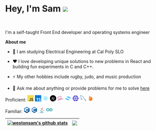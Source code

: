 <h1><b> Hey, I'm Sam <img src="https://raw.githubusercontent.com/MartinHeinz/MartinHeinz/master/wave.gif" width="30px"> </b></h1>
<br />

I'm a self-taught Front End developer and operating systems engineer

**About me**

- 🎒 I am studying Electrical Engineering at Cal Poly SLO

- ❤️ I love developing unique solutions to new problems in React and building fun experiments in C and C++.
  
- ⚡ My other hobbies include rugby, judo, and music production
  
- 💬 Ask me about anything or provide problems for me to solve [here](https://github.com/westonsam/westonsam/issues)
  
Proficient:
<code><img height="20" alt="javascript" src="https://raw.githubusercontent.com/github/explore/80688e429a7d4ef2fca1e82350fe8e3517d3494d/topics/javascript/javascript.png"></code>
<code><img height="20" alt="typescript" src="https://raw.githubusercontent.com/github/explore/80688e429a7d4ef2fca1e82350fe8e3517d3494d/topics/typescript/typescript.png"></code>
<code><img height="20" alt="react" src="https://raw.githubusercontent.com/github/explore/80688e429a7d4ef2fca1e82350fe8e3517d3494d/topics/react/react.png"></code>
<code><img height="20" alt="nextjs" src="https://raw.githubusercontent.com/devicons/devicon/master/icons/nextjs/nextjs-original.svg"></code>
<code><img height="20" alt="sass" src="https://raw.githubusercontent.com/devicons/devicon/master/icons/sass/sass-original.svg"></code>
<code><img height="20" alt="tailwindcss" src="https://raw.githubusercontent.com/devicons/devicon/master/icons/tailwindcss/tailwindcss-plain.svg"></code>
<code><img height="20" alt="eslint" src="https://raw.githubusercontent.com/devicons/devicon/master/icons/eslint/eslint-original.svg"></code>
<code><img height="20" alt="mysql" src="https://raw.githubusercontent.com/devicons/devicon/master/icons/mysql/mysql-original.svg"></code>
<code><img height="20" alt="firebase" src="https://raw.githubusercontent.com/devicons/devicon/master/icons/firebase/firebase-plain.svg"></code> <!-- supabase><-->

Familiar: 
<code><img height="20" alt="c++" src="https://raw.githubusercontent.com/devicons/devicon/master/icons/cplusplus/cplusplus-original.svg"></code>
<code><img height="20" alt="c" src="https://raw.githubusercontent.com/devicons/devicon/master/icons/c/c-original.svg"></code>
<code><img height="20" alt="java" src="https://raw.githubusercontent.com/devicons/devicon/master/icons/java/java-original.svg"></code>
<code><img height="20" alt="arduino" src="https://raw.githubusercontent.com/devicons/devicon/master/icons/arduino/arduino-original.svg"></code>




| <a href="https://github.com/anuraghazra/github-readme-stats"><img align="center" src="https://github-readme-stats.vercel.app/api?username=westonsam&show_icons=true&include_all_commits=true&theme=buefy&hide_border=true" alt="westonsam's github stats" /></a> | <a href="https://github.com/anuraghazra/github-readme-stats"><img align="center" src="https://github-readme-stats.vercel.app/api/top-langs/?username=westonsam&layout=compact&theme=buefy&hide_border=true" /></a> |
| ------------- | ------------- |

